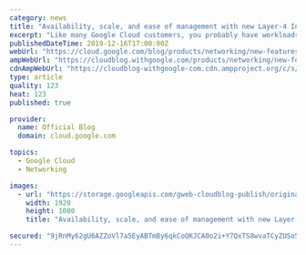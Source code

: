 ```yaml
---
category: news
title: "Availability, scale, and ease of management with new Layer-4 Internal Load Balancing features"
excerpt: "Like many Google Cloud customers, you probably have workloads that need to be private without access to and from the public internet. For scaling and resilience of those workloads, we offer regional layer-4 Internal Load Balancing (L4 ILB), and we’ve recently added two new L4 ILB features - ILB global"
publishedDateTime: 2019-12-16T17:00:00Z
webUrl: "https://cloud.google.com/blog/products/networking/new-features-for-l4-internal-load-balancer/"
ampWebUrl: "https://cloudblog.withgoogle.com/products/networking/new-features-for-l4-internal-load-balancer/amp/"
cdnAmpWebUrl: "https://cloudblog-withgoogle-com.cdn.ampproject.org/c/s/cloudblog.withgoogle.com/products/networking/new-features-for-l4-internal-load-balancer/amp/"
type: article
quality: 123
heat: 123
published: true

provider:
  name: Official Blog
  domain: cloud.google.com

topics:
  - Google Cloud
  - Networking

images:
  - url: "https://storage.googleapis.com/gweb-cloudblog-publish/original_images/client_VM_in_Europe-West.gif"
    width: 1920
    height: 1080
    title: "Availability, scale, and ease of management with new Layer-4 Internal Load Balancing features"

secured: "9jRnMy62gU6AZZoVl7a5EyABTmBy6qkCoQKJCA0o2i+Y7QxTS8wvaTCyZUSo54d2oswqteF21JaEpQDfrXCZBmCf+IhCCxw2W2n5lUZCGWLRXSkHkbYjBeJSNZfQG2zxyqtN0I/0YpMTJ7qBhNEO5TWMMFsiGsO41znXQvXRmBBiTstRoll/qdSvcBvO8pm26s5eWNp759DbWI/e5bDwwMyeR7YEFkXCIZftlUc+WQflXuFFRzzPG6xFFFbYSACEUZ7Y6Q3Xw6uFHRgRHvXH6E9vSEzuxNvs8tYHPdjnX8yaARRyxwlWnI4MPIplc8d9EBTtD1qwfqXzgH3pGLvZaw==;Iozb+o+I7iU/0NXsOGiUEg=="
---
```


